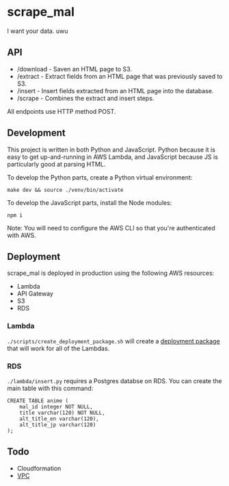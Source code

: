 # scrape_mal

I want your data. uwu

## API


* /download - Saven an HTML page to S3.
* /extract - Extract fields from an HTML page that was previously saved to S3.
* /insert - Insert fields extracted from an HTML page into the database.
* /scrape - Combines the extract and insert steps.

All endpoints use HTTP method POST.

## Development

This project is written in both Python and JavaScript. Python because it is easy to get up-and-running in AWS Lambda, and JavaScript because JS is particularly good at parsing HTML.

To develop the Python parts, create a Python virtual environment:

```
make dev && source ./venv/bin/activate
```

To develop the JavaScript parts, install the Node modules:

```
npm i
```

Note: You will need to configure the AWS CLI so that you're authenticated with AWS.

## Deployment

scrape_mal is deployed in production using the following AWS resources:

* Lambda
* API Gateway
* S3
* RDS

### Lambda

`./scripts/create_deployment_package.sh` will create a [deployment package](https://docs.aws.amazon.com/lambda/latest/dg/lambda-python-how-to-create-deployment-package.html) that will work for all of the Lambdas.

### RDS

`./lambda/insert.py` requires a Postgres databse on RDS. You can create the main table with this command:

```
CREATE TABLE anime (
    mal_id integer NOT NULL,
    title varchar(120) NOT NULL,
    alt_title_en varchar(120),
    alt_title_jp varchar(120)
);
```

## Todo

- Cloudformation
- [VPC](https://aws.amazon.com/blogs/aws/new-access-resources-in-a-vpc-from-your-lambda-functions/)

